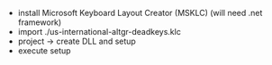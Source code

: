 - install Microsoft Keyboard Layout Creator (MSKLC) (will need .net framework)
- import ./us-international-altgr-deadkeys.klc
- project -> create DLL and setup
- execute setup

